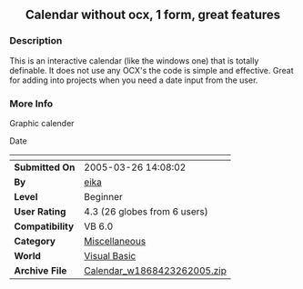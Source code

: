 ﻿<div align="center">

## Calendar without ocx, 1 form, great features


</div>

### Description

This is an interactive calendar (like the windows one) that is totally definable. It does not use any OCX's the code is simple and effective. Great for adding into projects when you need a date input from the user.
 
### More Info
 
Graphic calender

Date


<span>             |<span>
---                |---
**Submitted On**   |2005-03-26 14:08:02
**By**             |[eika](https://github.com/Planet-Source-Code/PSCIndex/blob/master/ByAuthor/eika.md)
**Level**          |Beginner
**User Rating**    |4.3 (26 globes from 6 users)
**Compatibility**  |VB 6\.0
**Category**       |[Miscellaneous](https://github.com/Planet-Source-Code/PSCIndex/blob/master/ByCategory/miscellaneous__1-1.md)
**World**          |[Visual Basic](https://github.com/Planet-Source-Code/PSCIndex/blob/master/ByWorld/visual-basic.md)
**Archive File**   |[Calendar\_w1868423262005\.zip](https://github.com/Planet-Source-Code/eika-calendar-without-ocx-1-form-great-features__1-59657/archive/master.zip)








